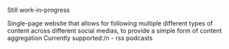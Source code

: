 Still work-in-progress

Single-page website that allows for following multiple different types of content
across different social medias, to provide a simple form of content aggregation
Currently supported:/n
	- rss podcasts

